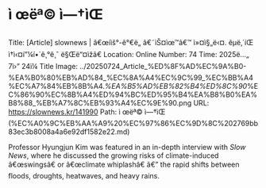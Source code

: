 # ì œëª© ì—†ìŒ

Title: [Article] slownews | â€œí­ìš°-ê°€ë­„ â€˜ìŠ¤ìœ™â€™ ì»¤ì§„ë‹¤. êµ­ë‚´íŒ ì†ì‹¤í”¼í•´ê¸°ê¸ˆ ë§Œë“¤ìžâ€
Location: Online
Number: 74
Time: 2025ë…„ 7ì›” 24ì¼
Title Image: ../20250724_Article_%ED%8F%AD%EC%9A%B0-%EA%B0%80%EB%AD%84_%EC%8A%A4%EC%9C%99_%EC%BB%A4%EC%A7%84%EB%8B%A4._%EA%B5%AD%EB%82%B4%ED%8C%90_%EC%86%90%EC%8B%A4%ED%94%BC%ED%95%B4%EA%B8%B0%EA%B8%88_%EB%A7%8C%EB%93%A4%EC%9E%90.png
URL: https://slownews.kr/141990
Path: ì œëª© ì—†ìŒ (%EC%A0%9C%EB%AA%A9%20%EC%97%86%EC%9D%8C%202769bb83ec3b8008a4a6e92df1582e22.md)

Professor Hyungjun Kim was featured in an in-depth interview with *Slow News*, where he discussed the growing risks of climate-induced â€œswingsâ€ or â€œclimate whiplashâ€ â€” the rapid shifts between floods, droughts, heatwaves, and heavy rains.